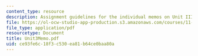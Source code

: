 ```yaml
---
content_type: resource
description: Assignment guidelines for the individual memos on Unit III will are below
file: https://ol-ocw-studio-app-production.s3.amazonaws.com/courses/11-201-gateway-planning-action-fall-2002/ce93fe6c18f3c530ea81b64ce0baa80a_Unit3Memo.pdf
file_type: application/pdf
resourcetype: Document
title: Unit3Memo.pdf
uid: ce93fe6c-18f3-c530-ea81-b64ce0baa80a
---
```

